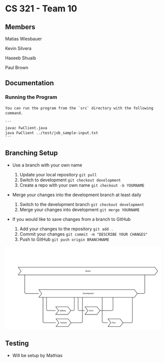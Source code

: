 # CS 321 - Team 10

## Members
Matias Wiesbauer

Kevin Silvera

Haseeb Shuaib

Paul Brown

## Documentation
### Running the Program
    You can run the program from the `src` directory with the following command.

    ```
    javac FwClient.java
    java FwClient ../test/job_sample-input.txt
    ```

## Branching Setup
- Use a branch with your own name
    1. Update your local repository `git pull`
    2. Switch to development `git checkout development`
    3. Create a repo with your own name `git checkout -b YOURNAME`

- Merge your changes into the development branch at least daily
    1. Switch to the development branch `git checkout development`
    2. Merge your changes into development `git merge YOURNAME`

- If you would like to save changes from a branch to GitHub
    1. Add your changes to the repository `git add .`
    2. Commit your changes `git commit -m "DESCRIBE YOUR CHANGES"`
    3. Push to GitHub `git push origin BRANCHNAME`


![Branching Setup](/doc/branching.png?raw=true "Branching Setup")

## Testing
- Will be setup by Mathias

